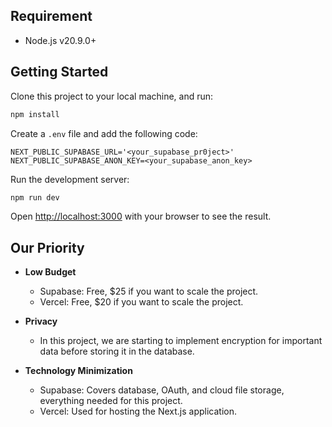 
## Requirement

- Node.js v20.9.0+

## Getting Started

Clone this project to your local machine, and run:

```bash
npm install
```

Create a `.env` file and add the following code:

```
NEXT_PUBLIC_SUPABASE_URL='<your_supabase_pr0ject>'
NEXT_PUBLIC_SUPABASE_ANON_KEY=<your_supabase_anon_key>
```

Run the development server:

```bash
npm run dev
```

Open [http://localhost:3000](http://localhost:3000) with your browser to see the result.

## Our Priority

- **Low Budget**
    - Supabase: Free, $25 if you want to scale the project.
    - Vercel: Free, $20 if you want to scale the project.

- **Privacy**
    - In this project, we are starting to implement encryption for important data before storing it in the database.

- **Technology Minimization**
    - Supabase: Covers database, OAuth, and cloud file storage, everything needed for this project.
    - Vercel: Used for hosting the Next.js application.

